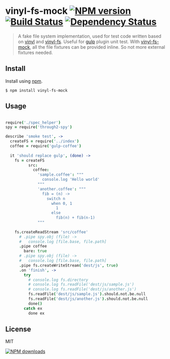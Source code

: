 vinyl-fs-mock [![NPM version][npm-image]][npm-url] [![Build Status][ci-image]][ci-url] [![Dependency Status][depstat-image]][depstat-url]
================

> A fake file system implementation, used for test code written based on [vinyl]() and [vinyl-fs](). 
> Useful for [gulp]() plugin unit test. 
> With [vinyl-fs-mock][homepage], all the file fixtures can be provided inline. So not more external fixtures needed.

## Install

Install using [npm][npm-url].

    $ npm install vinyl-fs-mock

## Usage

```coffeescript

require('./spec_helper')
spy = require('through2-spy')

describe 'smoke test', ->
  createFS = require('../index')
  coffee = require('gulp-coffee')
  
  it 'should replace gulp', (done) ->  
    fs = createFS
          src:
            coffee:
              'sample.coffee': """
                console.log 'Hello world'
              """
              'another.coffee': """
                fib = (n) ->
                  switch n
                    when 0, 1
                      1
                    else
                      fib(n) + fib(n-1)  
              """
        
    fs.createReadStream 'src/coffee'
      # .pipe spy.obj (file) ->
      #   console.log [file.base, file.path]
      .pipe coffee
        bare: true
      # .pipe spy.obj (file) ->
      #   console.log [file.base, file.path]
      .pipe fs.createWriteStream('dest/js', true)
      .on 'finish', ->
        try
          # console.log fs.directory
          # console.log fs.readFile('dest/js/sample.js')
          # console.log fs.readFile('dest/js/another.js')        
          fs.readFile('dest/js/sample.js').should.not.be.null
          fs.readFile('dest/js/another.js').should.not.be.null
          done()
        catch ex
          done ex
```
 
## License
MIT

[![NPM downloads][npm-downloads]][npm-url]

[homepage]: https://github.com/timnew/vinyl-fs-mock

[npm-url]: https://npmjs.org/package/vinyl-fs-mock
[npm-image]: http://img.shields.io/npm/v/vinyl-fs-mock.svg?style=flat
[npm-downloads]: http://img.shields.io/npm/dm/vinyl-fs-mock.svg?style=flat

[ci-url]: https://drone.io/github.com/timnew/vinyl-fs-mock/latest
[ci-image]: https://drone.io/github.com/timnew/vinyl-fs-mock/status.png

[depstat-url]: https://gemnasium.com/timnew/vinyl-fs-mock
[depstat-image]: http://img.shields.io/gemnasium/timnew/vinyl-fs-mock.svg?style=flat
